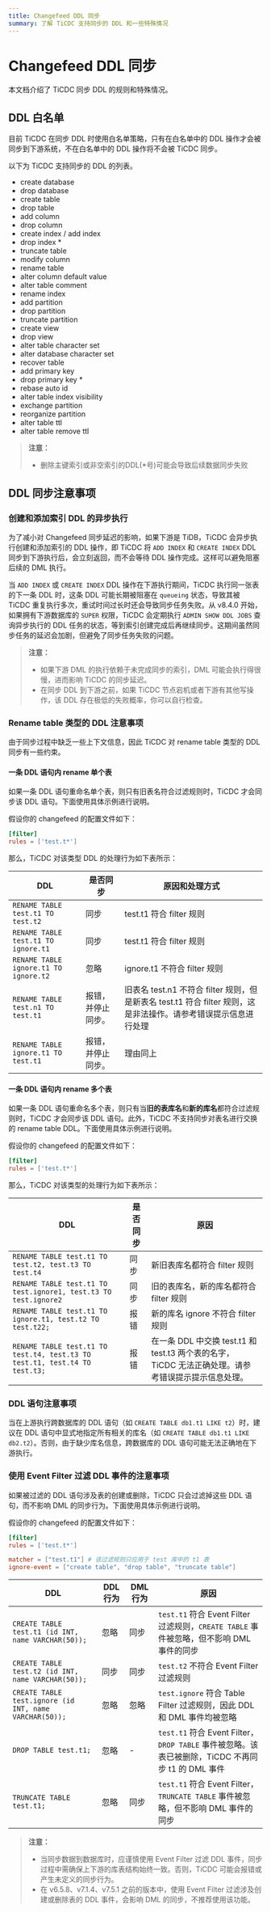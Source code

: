 ```yaml
---
title: Changefeed DDL 同步
summary: 了解 TiCDC 支持同步的 DDL 和一些特殊情况
---
```


# Changefeed DDL 同步

本文档介绍了 TiCDC 同步 DDL 的规则和特殊情况。

## DDL 白名单

目前 TiCDC 在同步 DDL 时使用白名单策略，只有在白名单中的 DDL 操作才会被同步到下游系统，不在白名单中的 DDL 操作将不会被 TiCDC 同步。

以下为 TiCDC 支持同步的 DDL 的列表。

- create database
- drop database
- create table 
- drop table 
- add column 
- drop column
- create index / add index 
- drop index *
- truncate table 
- modify column 
- rename table 
- alter column default value
- alter table comment 
- rename index 
- add partition
- drop partition 
- truncate partition 
- create view 
- drop view 
- alter table character set 
- alter database character set
- recover table 
- add primary key 
- drop primary key * 
- rebase auto id
- alter table index visibility 
- exchange partition 
- reorganize partition 
- alter table ttl 
- alter table remove ttl

> **注意：**
>
> - 删除主键索引或非空索引的DDL(*号)可能会导致后续数据同步失败

## DDL 同步注意事项

### 创建和添加索引 DDL 的异步执行

为了减小对 Changefeed 同步延迟的影响，如果下游是 TiDB，TiCDC 会异步执行创建和添加索引的 DDL 操作，即 TiCDC 将 `ADD INDEX` 和 `CREATE INDEX` DDL 同步到下游执行后，会立刻返回，而不会等待 DDL 操作完成。这样可以避免阻塞后续的 DML 执行。

当 `ADD INDEX` 或 `CREATE INDEX` DDL 操作在下游执行期间，TiCDC 执行同一张表的下一条 DDL 时，这条 DDL 可能长期被阻塞在 `queueing` 状态，导致其被 TiCDC 重复执行多次，重试时间过长时还会导致同步任务失败。从 v8.4.0 开始，如果拥有下游数据库的 `SUPER` 权限，TiCDC 会定期执行 `ADMIN SHOW DDL JOBS` 查询异步执行的 DDL 任务的状态，等到索引创建完成后再继续同步。这期间虽然同步任务的延迟会加剧，但避免了同步任务失败的问题。

> **注意：**
>
> - 如果下游 DML 的执行依赖于未完成同步的索引，DML 可能会执行得很慢，进而影响 TiCDC 的同步延迟。
> - 在同步 DDL 到下游之前，如果 TiCDC 节点宕机或者下游有其他写操作，该 DDL 存在极低的失败概率，你可以自行检查。

### Rename table 类型的 DDL 注意事项

由于同步过程中缺乏一些上下文信息，因此 TiCDC 对 rename table 类型的 DDL 同步有一些约束。

#### 一条 DDL 语句内 rename 单个表

如果一条 DDL 语句重命名单个表，则只有旧表名符合过滤规则时，TiCDC 才会同步该 DDL 语句。下面使用具体示例进行说明。

假设你的 changefeed 的配置文件如下：

```toml
[filter]
rules = ['test.t*']
```

那么，TiCDC 对该类型 DDL 的处理行为如下表所示：

| DDL | 是否同步 | 原因和处理方式 |
| --- | --- | --- |
| `RENAME TABLE test.t1 TO test.t2` | 同步 | test.t1 符合 filter 规则 |
| `RENAME TABLE test.t1 TO ignore.t1` | 同步 | test.t1 符合 filter 规则 |
| `RENAME TABLE ignore.t1 TO ignore.t2` | 忽略 | ignore.t1 不符合 filter 规则 |
| `RENAME TABLE test.n1 TO test.t1` | 报错，并停止同步。 | 旧表名 test.n1 不符合 filter 规则，但是新表名 test.t1 符合 filter 规则，这是非法操作。请参考错误提示信息进行处理 |
| `RENAME TABLE ignore.t1 TO test.t1` | 报错，并停止同步。 | 理由同上 |

#### 一条 DDL 语句内 rename 多个表

如果一条 DDL 语句重命名多个表，则只有当**旧的表库名**和**新的库名**都符合过滤规则时，TiCDC 才会同步该 DDL 语句。此外，TiCDC 不支持同步对表名进行交换的 rename table DDL。下面使用具体示例进行说明。

假设你的 changefeed 的配置文件如下：

```toml
[filter]
rules = ['test.t*']
```

那么，TiCDC 对该类型的处理行为如下表所示：

| DDL | 是否同步 | 原因 |
| --- | --- | --- |
| `RENAME TABLE test.t1 TO test.t2, test.t3 TO test.t4` | 同步 | 新旧表库名都符合 filter 规则 |
| `RENAME TABLE test.t1 TO test.ignore1, test.t3 TO test.ignore2` | 同步 | 旧的表库名，新的库名都符合 filter 规则 |
| `RENAME TABLE test.t1 TO ignore.t1, test.t2 TO test.t22;` | 报错 | 新的库名 ignore 不符合 filter 规则 |
| `RENAME TABLE test.t1 TO test.t4, test.t3 TO test.t1, test.t4 TO test.t3;` | 报错 | 在一条 DDL 中交换 test.t1 和 test.t3 两个表的名字，TiCDC 无法正确处理。请参考错误提示提示信息处理。 |

### DDL 语句注意事项

当在上游执行跨数据库的 DDL 语句（如 `CREATE TABLE db1.t1 LIKE t2`）时，建议在 DDL 语句中显式地指定所有相关的库名（如 `CREATE TABLE db1.t1 LIKE db2.t2`）。否则，由于缺少库名信息，跨数据库的 DDL 语句可能无法正确地在下游执行。

### 使用 Event Filter 过滤 DDL 事件的注意事项

如果被过滤的 DDL 语句涉及表的创建或删除，TiCDC 只会过滤掉这些 DDL 语句，而不影响 DML 的同步行为。下面使用具体示例进行说明。

假设你的 changefeed 的配置文件如下：

```toml
[filter]
rules = ['test.t*']

matcher = ["test.t1"] # 该过滤规则只应用于 test 库中的 t1 表
ignore-event = ["create table", "drop table", "truncate table"]
```

| DDL | DDL 行为 | DML 行为 | 原因 |
| --- | --- | --- | --- |
| `CREATE TABLE test.t1 (id INT, name VARCHAR(50));` | 忽略 | 同步 | `test.t1` 符合 Event Filter 过滤规则，`CREATE TABLE` 事件被忽略，但不影响 DML 事件的同步 |
| `CREATE TABLE test.t2 (id INT, name VARCHAR(50));` | 同步 | 同步 | `test.t2` 不符合 Event Filter 过滤规则 |
| `CREATE TABLE test.ignore (id INT, name VARCHAR(50));` | 忽略 | 忽略 | `test.ignore` 符合 Table Filter 过滤规则，因此 DDL 和 DML 事件均被忽略 |
| `DROP TABLE test.t1;` | 忽略 | - | `test.t1` 符合 Event Filter，`DROP TABLE` 事件被忽略。该表已被删除，TiCDC 不再同步 t1 的 DML 事件 |
| `TRUNCATE TABLE test.t1;` | 忽略 | 同步 | `test.t1` 符合 Event Filter，`TRUNCATE TABLE` 事件被忽略，但不影响 DML 事件的同步  |

> **注意：**
>
> - 当同步数据到数据库时，应谨慎使用 Event Filter 过滤 DDL 事件，同步过程中需确保上下游的库表结构始终一致。否则，TiCDC 可能会报错或产生未定义的同步行为。
> - 在 v6.5.8、v7.1.4、v7.5.1 之前的版本中，使用 Event Filter 过滤涉及创建或删除表的 DDL 事件，会影响 DML 的同步，不推荐使用该功能。

